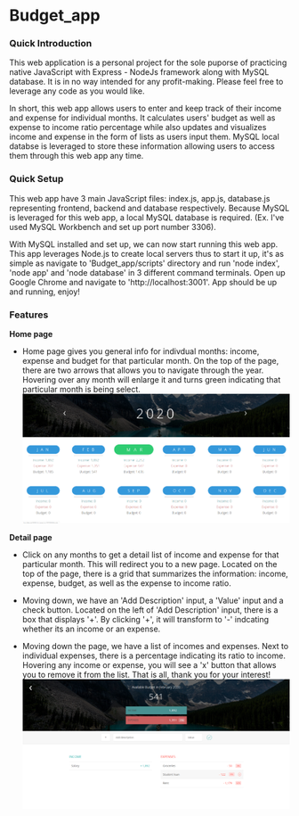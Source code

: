 # Budget_app

### Quick Introduction
This web application is a personal project for the sole puporse of practicing native JavaScript with Express - NodeJs framework along with MySQL database. It is in no way intended for any profit-making. Please feel free to leverage any code as you would like.

In short, this web app allows users to enter and keep track of their income and expense for individual months. It calculates users' budget as well as expense to income ratio percentage while also updates and visualizes income and expense in the form of lists as users input them. MySQL local databse is leveraged to store these information allowing users to access them through this web app any time. 

### Quick Setup
This web app have 3 main JavaScript files: index.js, app.js, database.js representing frontend, backend and database respectively. Because MySQL is leveraged for this web app, a local MySQL database is required. (Ex. I've used MySQL Workbench and set up port number 3306). 

With MySQL installed and set up, we can now start running this web app. This app leverages Node.js to create local servers thus to start it up, it's as simple as navigate to 'Budget_app/scripts' directory and run 'node index', 'node app' and 'node database' in 3 different command terminals. Open up Google Chrome and navigate to 'http://localhost:3001'. App should be up and running, enjoy!

### Features
**Home page**
- Home page gives you general info for indivdual months: income, expense and budget for that particular month. On the top of the page, there are two arrows that allows you to navigate through the year. Hovering over any month will enlarge it and turns green indicating that particular month is being select.
![Image description](https://github.com/jchen0615/Budget_app/blob/master/public/img/Home.PNG)

**Detail page**
- Click on any months to get a detail list of income and expense for that particular month. This will redirect you to a new page. Located on the top of the page, there is a grid that summarizes the information: income, expense, budget, as well as the expense to income ratio. 

- Moving down, we have an 'Add Description' input, a 'Value' input and a check button. Located on the left of 'Add Description' input, there is a box that displays '+'. By clicking '+', it will transform to '-' indcating whether its an income or an expense. 

- Moving down the page, we have a list of incomes and expenses. Next to individual expenses, there is a percentage indicating its ratio to income. Hovering any income or expense, you will see a 'x' button that allows you to remove it from the list. That is all, thank you for your interest!
![Image description](https://github.com/jchen0615/Budget_app/blob/master/public/img/Detail.PNG)
